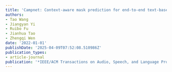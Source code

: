 ```yaml
---
title: 'Campnet: Context-aware mask prediction for end-to-end text-based speech editing'
authors:
- Tao Wang
- Jiangyan Yi
- Ruibo Fu
- Jianhua Tao
- Zhengqi Wen
date: '2022-01-01'
publishDate: '2025-04-09T07:52:08.510986Z'
publication_types:
- article-journal
publication: '*IEEE/ACM Transactions on Audio, Speech, and Language Processing*'
---
```


